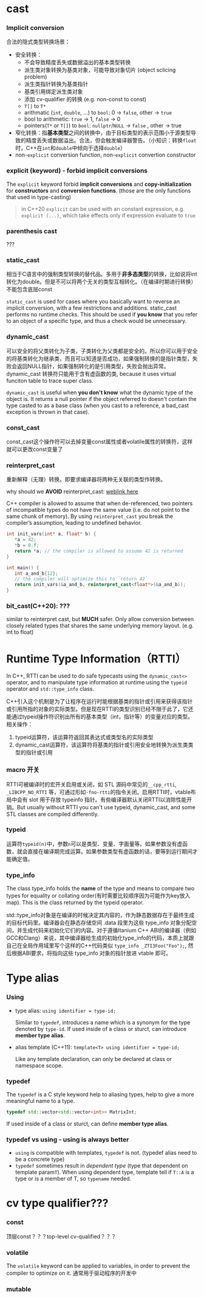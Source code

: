 # cast

### Implicit conversion

合法的隐式类型转换场景：

- 安全转换：
  - 不会导致精度丢失或数据溢出的基本类型转换
  - 派生类对象转换为基类对象，可能导致对象切片 (object sclicing problem)
  - 派生类指针转换为基类指针
  - 基类引用绑定派生类对象
  - 添加 cv-qualifier 的转换 (e.g. non-const to const)
  - `T[]` to `T*`
  - arithmatic (`int`, `double`, ...) to `bool`: 0 -> `false`, other -> `true`
  - bool to arithmetic: `true` -> 1, `false` -> 0
  - pointers(`T*` or `T[]`) to `bool`: `nullptr`/`NULL` -> `false` , other -> true
- 窄化转换：指**基本类型**之间的转换中，由于目标类型的表示范围小于源类型导致的精度丢失或数据溢出。合法，但会触发编译器警告。（小知识：转换`float`时，C++在`int`和`double`中倾向于选择`double`）
- non-`explicit` conversion function, non-`explicit` convertion constructor

### explicit (keyword)  -  forbid implicit conversions

The `explicit` keyword forbid **implicit conversions** and **copy-initialization** for **constructors** and **conversion functions**. (those are the only functions that used in type-casting)

> in C++20 `explicit` can be used with an constant expression, e.g. `explicit (...)`, which take effects only if expression evaluate to `true`

### parenthesis cast

???

### static_cast

相当于C语言中的强制类型转换的替代品。多用于**非多态类型**的转换，比如说将int转化为double。但是不可以将两个无关的类型互相转化。（在编译时期进行转换）不能包含底层const

 `static_cast` is used for cases where you basically want to reverse an implicit conversion, with a few restrictions and additions. static_cast performs no runtime checks. This should be used if **you know** that you refer to an object of a specific type, and thus a check would be unnecessary.

### dynamic_cast

可以安全的将父类转化为子类，子类转化为父类都是安全的。所以你可以用于安全的将基类转化为继承类，而且可以知道是否成功，如果强制转换的是指针类型，失败会返回NULL指针，如果强制转化的是引用类型，失败会抛出异常。dynamic_cast 转换符只能用于含有虚函数的类, because it uses virtual funciton table to trace super class.

 `dynamic_cast` is useful when **you don't know** what the dynamic type of the object is. It returns a null pointer if the object referred to doesn't contain the type casted to as a base class (when you cast to a reference, a bad_cast exception is thrown in that case).

### const_cast

const_cast这个操作符可以去掉变量const属性或者volatile属性的转换符，这样就可以更改const变量了

### reinterpret_cast

重新解释（无理）转换。即要求编译器将两种无关联的类型作转换。

why should we **AVOID** reinterpret_cast: [weblink here](https://blog.hiebl.cc/posts/practical-type-punning-in-cpp/)

C++ compiler is allowed to assume that when de-referenced, two pointers of incompatible types do not have the same value (i.e. do not point to the same chunk of memory). By using `reinterpret_cast` you break the compiler’s assumption, leading to undefined behavior.

```c++
int init_vars(int* a, float* b) {
   *a = 42;
   *b = 0.f;
   return *a; // the compiler is allowed to assume 42 is returned
}

int main() {
   int a_and_b{12};
   // the compiler will optimize this to `return 42`
   return init_vars(&a_and_b, reinterpret_cast<float*>(&a_and_b));
}
```

### bit_cast(C++20): ???

similar to reinterpret cast, but **MUCH** safer. Only allow conversion between closely related types that shares the same underlying memory layout. (e.g. int to float)



# Runtime Type Information（RTTI）

In C++, RTTI can be used to do safe typecasts using the `dynamic_cast<>` operator, and to manipulate type information at runtime using the `typeid` operator and `std::type_info` class.

C++引入这个机制是为了让程序在运行时能根据基类的指针或引用来获得该指针或引用所指的对象的实际类型。但是现在RTTI的类型识别已经不限于此了，它还能通过typeid操作符识别出所有的基本类型（int，指针等）的变量对应的类型。相关操作：

1. typeid运算符，该运算符返回其表达式或类型名的实际类型
2. dynamic_cast运算符，该运算符将基类的指针或引用安全地转换为派生类类型的指针或引用

### macro 开关

RTTI可被编译时的宏开关启用或关闭，如 STL 源码中常见的`__cpp_rtti`, `_LIBCPP_NO_RTTI` 等，可通过形如`-fno-rtti`的指令关闭。启用RTTI时，vtable布局中会有 slot 用于存放 typeinfo 指针。有些编译器默认关闭RTTI以消除性能开销。But usually without RTTI you can't use typeid, dynamic_cast, and some STL classes are compiled differently.

### typeid

运算符`typeid(n)`中，参数`n`可以是类型、变量、字面量等。如果参数没有虚函数，就会直接在编译期完成运算。如果参数类型有虚函数的话，要等到运行期间才能确定值。

### type_info

The class type_info holds the **name** of the type and means to compare two types for equality or collating order(有时需要比较顺序因为可能作为key放入map). This is the class returned by the typeid operator.

std::type_info对象是在编译的时候决定其内容的，作为静态数据存在于最终生成的目标代码里。编译器会在静态存储空间 .data 段里为这些 type_info 对象分配空间，并生成代码来初始化它们的内容。对于遵循Itanium C++ ABI的编译器（例如GCC和Clang）来说，其中编译器给生成的初始化type_info的代码，本质上就跟自己在全局作用域里写个这样的C++代码类似 `type_info _ZTI3Foo("Foo");`, 然后根据ABI要求，将指向这些 type_info 对象的指针放进 vtable 即可。



# Type alias

### Using

- type alias: `using identifier = type-id;`

  Similar to `typedef`, introduces a name which is a synonym for the type denoted by `type-id`. If used inside of a class or sturct, can introduce **member type alias**.

- alias template (C++11): `template<T> using identifier = type-id;`

  Like any template declaration, can only be declared at class or namespace scope.

### typedef

The `typedef` is a C style keyword help to aliasing types, help to give a more meaningful name to a type.

```c++
typedef std::vector<std::vector<int>> MatrixInt;
```

If used inside of a class or sturct, can define **member type alias**.

### typedef vs using - using is always better

- `using` is compatible with templates, `typedef` is not. (typedef alias need to be a concrete type)
- `typedef` sometimes result in *dependent type* (type that dependent on template param`T`). When using dependent type, template tell if `T::A` is a type or is a member of T, so `typename` needed.



# cv type qualifier???

### const

顶层const？？？top-level cv-qualified？？？

### volatile

The `volatile` keyword can be applied to variables, in order to prevent the compiler to optimize on it. 通常用于驱动程序的开发中

### mutable
